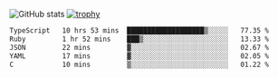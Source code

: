 ![GitHub stats](https://github-readme-stats.vercel.app/api?username=ksk001100&show_icons=true&theme=tokyonight)
[![trophy](https://github-profile-trophy.vercel.app/?username=ksk001100&theme=onedark)](https://github.com/ryo-ma/github-profile-trophy)

<!--START_SECTION:waka-->

```txt
TypeScript   10 hrs 53 mins  ███████████████████▒░░░░░   77.35 %
Ruby         1 hr 52 mins    ███▒░░░░░░░░░░░░░░░░░░░░░   13.33 %
JSON         22 mins         ▓░░░░░░░░░░░░░░░░░░░░░░░░   02.67 %
YAML         17 mins         ▓░░░░░░░░░░░░░░░░░░░░░░░░   02.05 %
C            10 mins         ▒░░░░░░░░░░░░░░░░░░░░░░░░   01.22 %
```

<!--END_SECTION:waka-->
